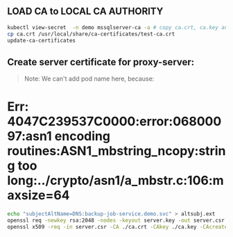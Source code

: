 ## LOAD CA to LOCAL CA AUTHORITY
```bash
kubectl view-secret  -n demo mssqlserver-ca -a # copy ca.crt, ca.key and create them. 
cp ca.crt /usr/local/share/ca-certificates/test-ca.crt
update-ca-certificates
```
## Create server certificate for proxy-server:
> Note: We can't add pod name here, because:
# Err: 4047C239537C0000:error:06800097:asn1 encoding routines:ASN1_mbstring_ncopy:string too long:../crypto/asn1/a_mbstr.c:106:maxsize=64

```bash
echo "subjectAltName=DNS:backup-job-service.demo.svc" > altsubj.ext
openssl req -newkey rsa:2048 -nodes -keyout server.key -out server.csr -subj "/CN=backup-job-service.demo.svc"
openssl x509 -req -in server.csr -CA ./ca.crt -CAkey ./ca.key -CAcreateserial -out server.crt -days 365 -extfile ./altsubj.ext

```
